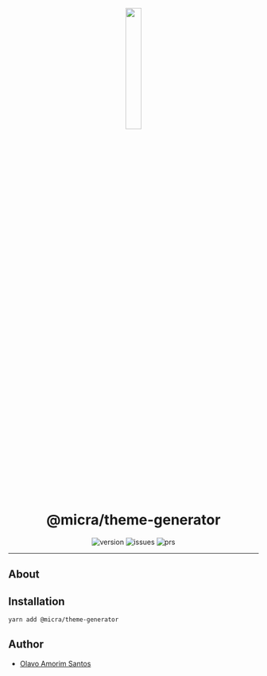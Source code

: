 <p align="center">
  <img src="https://raw.githubusercontent.com/micrajs/micrajs/live/.assets/logo.png" width="25%">
</p>

<h1 align="center">@micra/theme-generator</h1>

<p align="center">
  <img alt="version" src="https://img.shields.io/npm/v/@micra/theme-generator.svg">
  <img alt="issues" src="https://img.shields.io/github/issues/micrajs/library-template.svg">
  <img alt="prs" src="https://img.shields.io/github/issues-pr/micrajs/library-template.svg">
</p>

<hr />

## About

## Installation

```sh
yarn add @micra/theme-generator
```

## Author

- [Olavo Amorim Santos](https://github.com/olavoasantos)
